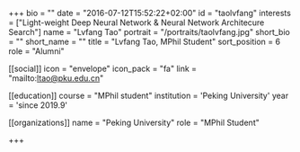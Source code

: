 +++
bio = ""
date = "2016-07-12T15:52:22+02:00"
id = "taolvfang"
interests = ["Light-weight Deep Neural Network & Neural Network Architecure Search"]
name = "Lvfang Tao"
portrait = "/portraits/taolvfang.jpg"
short_bio = ""
short_name = ""
title = "Lvfang Tao, MPhil Student"
sort_position = 6
role = "Alumni"

[[social]]
    icon = "envelope"
    icon_pack = "fa"
    link = "mailto:ltao@pku.edu.cn"

[[education]]
    course = "MPhil student"
    institution = 'Peking University'
    year = 'since 2019.9'

[[organizations]]
    name = "Peking University"
    role = "MPhil Student"

+++


